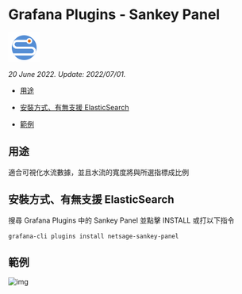 # Grafana Plugins - Sankey Panel 

![img](Sankey_Panel_icon.png)

*20 June 2022. Update: 2022/07/01.*

* [用途](#use)

* [安裝方式、有無支援 ElasticSearch](#install)

* [範例](#example)

<h2 id="use">用途</h2>

適合可視化水流數據，並且水流的寬度將與所選指標成比例

<h2 id="install">安裝方式、有無支援 ElasticSearch</h2>

搜尋 Grafana Plugins 中的 Sankey Panel 並點擊 INSTALL 或打以下指令

    grafana-cli plugins install netsage-sankey-panel

<h2 id="example">範例</h2>

![img](AJAX.png)

